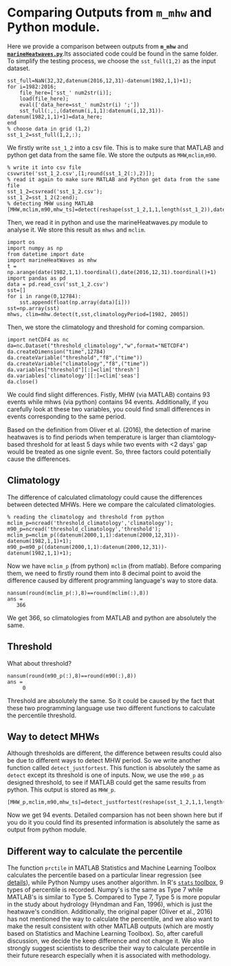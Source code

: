 Comparing Outputs from **`m_mhw`** and Python module.
==================================================================

Here we provide a comparison between outputs from **`m_mhw`** and [**`marineHeatwaves.py`**](https://github.com/ecjoliver/marineHeatWaves/blob/master/marineHeatWaves.py).Its associated code could be found in the same folder. 
To simplify the testing process, we choose the `sst_full(1,2)` as the input dataset. 

```
sst_full=NaN(32,32,datenum(2016,12,31)-datenum(1982,1,1)+1);
for i=1982:2016;
    file_here=['sst_' num2str(i)];
    load(file_here);
    eval(['data_here=sst_' num2str(i) ';'])
    sst_full(:,:,(datenum(i,1,1):datenum(i,12,31))-datenum(1982,1,1)+1)=data_here;
end
% choose data in grid (1,2)
sst_1_2=sst_full(1,2,:);
```

We firstly write `sst_1_2` into a csv file. This is to make sure that MATLAB and python get data from the same file. We store the outputs as `MHW`,`mclim`,`m90`.

```
% write it into csv file
csvwrite('sst_1_2.csv',[1;round(sst_1_2(:),2)]);
% read it again to make sure MATLAB and Python get data from the same file
sst_1_2=csvread('sst_1_2.csv');
sst_1_2=sst_1_2(2:end);
% detecting MHW using MATLAB
[MHW,mclim,m90,mhw_ts]=detect(reshape(sst_1_2,1,1,length(sst_1_2)),datenum(1982,1,1):datenum(2016,12,31),datenum(1982,1,1),datenum(2005,12,31),datenum(1982,1,1),datenum(2016,12,31));

```

Then, we read it in python and use the marineHeatwaves.py module to analyse it. We store this result as `mhws` and `mclim`.

```
import os
import numpy as np
from datetime import date
import marineHeatWaves as mhw
t = np.arange(date(1982,1,1).toordinal(),date(2016,12,31).toordinal()+1)
import pandas as pd
data = pd.read_csv('sst_1_2.csv')
sst=[]
for i in range(0,12784):
    sst.append(float(np.array(data)[i]))
sst=np.array(sst)
mhws, clim=mhw.detect(t,sst,climatologyPeriod=[1982, 2005])
```

Then, we store the climatology and threshold for coming comparsion.

```
import netCDF4 as nc
da=nc.Dataset("threshold_climatology","w",format="NETCDF4")
da.createDimension("time",12784)
da.createVariable("threshold","f8",("time"))
da.createVariable("climatology","f8",("time"))
da.variables["threshold"][:]=clim['thresh']
da.variables['climatology'][:]=clim['seas']
da.close()
```

We could find slight differences. Fistly, MHW (via MATLAB) contains 93 events while mhws (via python) contains 94 events. Additionally, if you carefully look at these two variables, you could find small differences in events corresponding to the same period.

Based on the definition from Oliver et al. (2016), the detection of marine heatwaves is to find periods when temperature is larger than cliamtology-based threshold for at least 5 days while two events with <2 days' gap would be treated as one signle event. So, three factors could potentially cause the differences.

Climatology
-------------
The difference of calculated climatology could cause the differences between detected MHWs. Here we compare the calculated climatologies.

```
% reading the climatology and threshold from python
mclim_p=ncread('threshold_climatology','climatology');
m90_p=ncread('threshold_climatology','threshold');
mclim_p=mclim_p((datenum(2000,1,1):datenum(2000,12,31))-datenum(1982,1,1)+1);
m90_p=m90_p((datenum(2000,1,1):datenum(2000,12,31))-datenum(1982,1,1)+1);
```

Now we have `mclim_p` (from python) `mclim` (from matlab). Before comparing them, we need to firstly round them into 8 decimal point to avoid the difference caused by different programming language's way to store data.

```
nansum(round(mclim_p(:),8)==round(mclim(:),8))
ans =
   366
```

We get 366, so climatologies from MATLAB and python are absolutely the same.

Threshold
-------------
What about threshold?

```
nansum(round(m90_p(:),8)==round(m90(:),8))
ans =
     0
```

Threshold are absolutely the same. So it could be caused by the fact that these two programming language use two different functions to calculate the percentile threshold.

Way to detect MHWs
-------------
Although thresholds are different, the difference between results could also be due to different ways to detect MHW period. So we write another function called `detect_justfortest`. This function is absolutely the same as `detect` except its threshold is one of inputs. Now, we use the `m90_p` as designed threshold, to see if MATLAB could get the same results from python. This output is stored as `MHW_p`.

```
[MHW_p,mclim,m90,mhw_ts]=detect_justfortest(reshape(sst_1_2,1,1,length(sst_1_2)),datenum(1982,1,1):datenum(2016,12,31),datenum(1982,1,1),datenum(2005,12,31),datenum(1982,1,1),datenum(2016,12,31),reshape(m90_p,1,1,366));
```

Now we get 94 events. Detailed comparsion has not been shown here but if you do it you could find its presented information is absolutely the same as output from python module.

Different way to calculate the percentile
-------------
The function `prctile` in MATLAB Statistics and Machine Learning Toolbox calculates the percentile based on a particular linear regression (see [details](https://au.mathworks.com/help/stats/prctile.html?searchHighlight=prctile&s_tid=doc_srchtitle)), while Python Numpy uses another algorithm. In R's [`stats` toolbox](https://www.rdocumentation.org/packages/stats/versions/3.5.2/topics/quantile), 9 types of percentile is recorded. Numpy's is the same as Type 7 while MATLAB's is similar to Type 5. Compared to Type 7, Type 5 is more popular in the study about hydrology (Hyndman and Fan, 1996), which is just the heatwave's condition. Additionally, the original paper (Oliver et al., 2016) has not mentioned the way to calculate the percentile, and we also want to make the result consistent with other MATLAB outputs (which are mostly based on Statistics and Machine Learning Toolbox). So, after carefull discussion, we decide the keep difference and not change it. We also strongly suggest scientists to describe their way to calculate percentile in their future research especially when it is associated with methodology.


